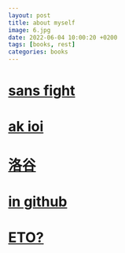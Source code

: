 ```yaml
---
layout: post
title: about myself
image: 6.jpg
date: 2022-06-04 10:00:20 +0200
tags: [books, rest]
categories: books
---
```

# [sans fight](http://jcw87.github.io/c2-sans-fight/)
# [ak ioi](https://ak-ioi.com/apps/oi-2048/)
# [洛谷](https://www.luogu.com.cn/)
# [in github](https://github.com/zsy816xdsj)
# [ETO?](http://www.threebody.com.cn/)

